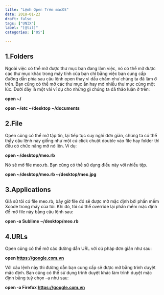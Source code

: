 ```yaml
---
title: "Lệnh Open Trên macOS"
date: 2018-01-23
draft: false
tags: ["UNIX"]
label: "[@til]"
categories: ["OS"]

---
```


## 1.Folders

Ngoài việc có thể mở được thư mục bạn đang làm việc, nó có thể mở được các thư mục khác trong máy tính của bạn chỉ bằng việc bạn cung cấp đường dẫn phía sau câu lệnh open thay vì dấu chấm như chúng ta đã làm ở trên. Bạn cũng có thể mở các thư mục ẩn hay mở nhiều thư mục cùng một lúc.
Dưới đây là một vài ví dụ cho những gì chúng ta đã thảo luận ở trên:

**open ~/**

**open ~/etc ~/desktop ~/documents**

## 2.File

Open cũng có thể mở tập tin, lại tiếp tục suy nghĩ đơn giản, chúng ta có thể thấy câu lệnh này giống như một cú click chuột double vào file hay folder thì đều có chức năng mở nó lên. Ví dụ:

**open ~/desktop/meo.rb**

Nó sẽ mở file meo.rb. Bạn cũng có thể sử dụng điều này với nhiều tệp.

**open ~/desktop/meo.rb ~/desktop/meo.jpg**

## 3.Applications

Giả sử tôi có file meo.rb, bây giờ file đó sẽ được mở mặc định bởi phần mềm Xcode trong máy của tôi. Khi đó, tôi có thể override lại phần mềm mặc định để mở file này bằng câu lệnh sau:

**open -a Sublime ~/desktop/meo.rb**

## 4.URLs

Open cũng có thể mở các đường dẫn URL với cú pháp đơn giản như sau:

**open https://google.com.vn**

Với câu lệnh này thì đường dẫn bạn cung cấp sẽ được mở bằng trình duyệt mặc định. Bạn cũng có thể sử dụng trình duyệt khác làm trình duyệt mặc định bằng tuỳ chọn –a như sau:

**open -a Firefox https://google.com.vn**
